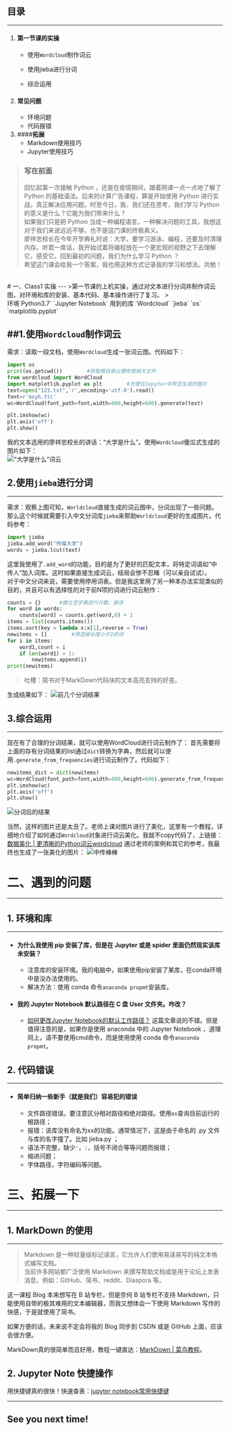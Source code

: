 ## 目录
---
1. ####  **第一节课的实操**  
    - 使用`Wordcloud`制作词云

    - 使用jieba进行分词
    - 综合运用
2.  #### **常见问题**  
    - 环境问题
    - 代码报错
3. ####**拓展**
    - Markdown使用技巧
    - Jupyter使用技巧

> ### 写在前面
> 回忆起第一次接触 Python ，还是在疫情期间，跟着网课一点一点地了解了 Python 的基础语法。后来的计算广告课程，算是开始使用 Python 进行实战，真正解决应用问题。时至今日，我、我们还在思考，我们学习 Python 的意义是什么？它能为我们带来什么？  <br>
如果我们只是把 Python 当成一种编程语言，一种解决问题的工具，我想这对于我们来说远远不够，也不是这门课的终极奥义。
<br>廖祥忠校长在今年开学典礼时说：大学，要学习游泳、编程，还要及时清理内存。听君一席话，我开始试着将编程放在一个更宏观的视野之下去理解它，感受它。回到最初的问题，我们为什么学习 Python ？
<br>希望这门课会给我一个答案，我也用这种方式记录我的学习和想法。共勉！

<br>
# 一、Class1 实操
---
>第一节课的上机实操，通过对文本进行分词并制作词云图，对环境和库的安装、基本代码、基本操作进行了复习。
> <br>环境`Python3.7` `Jupyter Notebook` 用到的库 `Wordcloud` `jieba` `os`  `matplotlib.pyplot`

##1.使用`Wordcloud`制作词云
---

需求：读取一段文档，使用`Wordcloud`生成一张词云图。代码如下：

```py
import os
print(os.getcwd())        #获取根目录以便存放相关文件
from wordcloud import WordCloud
import matplotlib.pyplot as plt        #方便在Jupyter中预览生成的图片
text=open("123.txt",'r',encoding='utf-8').read()
font=r'msyh.ttc'
wc=WordCloud(font_path=font,width=800,height=600).generate(text)

plt.imshow(wc)
plt.axis('off')
plt.show()
```
我的文本选用的廖祥忠校长的讲话：“大学是什么”。使用`Wordcloud`傻瓜式生成的图片如下：<br>
![“大学是什么”词云](https://raw.githubusercontent.com/EldenBob/Python-Class-Blog/main/image/class1/1.png)

## 2.使用`jieba`进行分词
---
需求：观察上图可知，`Worldcloud`直接生成的词云图中，分词出现了一些问题。那么这个时候就需要引入中文分词库`jieba`来帮助`Worldcloud`更好的生成图片。代码参考：

```py
import jieba
jieba.add_word("传媒大学")        
words = jieba.lcut(text)
```
这里我使用了`.add_word`的功能，目的是为了更好的匹配文本，将特定词语如“中传人”加入词库。这时如果直接生成词云，结局会惨不忍睹（可以亲自试试）。<br>对于中文分词来说，需要使用停用词表。但是我这里用了另一种本办法实现类似的目的，并且可以有选择性的对于前N项的词进行词云制作：

```py
counts = {}      #建立空字典进行计数、排序
for word in words:
    counts[word] = counts.get(word,0) + 1
items = list(counts.items())
items.sort(key = lambda x:x[1],reverse = True)
newitems = []        #筛选掉长度小于2的词
for i in items:
    word1,count = i
    if len(word1) > 1:
        newitems.append(i)
print(newitems)
```
> 吐槽：简书对于MarkDown代码块的文本高亮支持的好差。

生成结果如下：
![前几个分词结果](https://raw.githubusercontent.com/EldenBob/Python-Class-Blog/main/image/class1/3.png)

## 3.综合运用
---
现在有了合理的分词结果，就可以使用WordCloud进行词云制作了：
首先需要将上面的存有分词结果的list通过`dict`转换为字典，然后就可以使用`.generate_from_frequencies`进行词云制作了。代码如下：

```Python
newitems_dict = dict(newitems)
wc=WordCloud(font_path=font,width=800,height=600).generate_from_frequencies(newitems_dict)
plt.imshow(wc)
plt.axis('off')
plt.show()
```
![分词后的结果](https://raw.githubusercontent.com/EldenBob/Python-Class-Blog/main/image/class1/2.png)

当然，这样的图片还是太丑了。老师上课对图片进行了美化，这里有一个教程，详细地介绍了如何通过`Wordcloud`对象进行词云美化。我就不copy代码了，上链接：
[数据美化 | 更清晰的Python词云wordcloud](https://blog.csdn.net/qq_40442753/article/details/109717664)
通过老师的案例和其它的参考，我最终也生成了一张美化的图片：
![中传棒棒](https://raw.githubusercontent.com/EldenBob/Python-Class-Blog/main/image/class1/4.png)

# 二、遇到的问题
---
## 1. 环境和库
---

- #### 为什么我使用 pip 安装了库，但是在 Jupyter 或是 spider 里面仍然现实该库未安装？
  - 注意库的安装环境。我的电脑中，如果使用pip安装了某库，在conda环境中是没办法使用的。
  - 解决方法：使用 conda 命令`anaconda propmt`安装库。

- #### 我的 Jupyter Notebook 默认路径在 C 盘 User 文件夹。咋改？
  - [如何更改Jupyter Notebook的默认工作路径？](https://zhuanlan.zhihu.com/p/59738776) 这篇文章说的不错。但是值得注意的是，如果你是使用 anaconda 中的 Jupyter Notebook ，道理同上，请不要使用cmd命令，而是使用使用 conda 命令`anaconda propmt`。

## 2. 代码错误
---
- #### 简单归纳一些新手（就是我们）容易犯的错误
  - 文件路径错误。要注意区分相对路径和绝对路径。使用`os`查询目前运行的根路径；
  - 报错：该库没有命名为xx的功能。通常情况下，这是由于命名的 .py 文件与库的名字撞了。比如  jieba.py ；
  -  语法不完整，缺少`'`，`:`，括号不闭合等等问题而报错；
  - 缩进问题；
  - 字体路径，字符编码等问题。

# 三、拓展一下
---
## 1. MarkDown 的使用
---
> Markdown 是一种轻量级标记语言，它允许人们使用易读易写的纯文本格式编写文档。
> <br>当前许多网站都广泛使用 Markdown 来撰写帮助文档或是用于论坛上发表消息。例如：GitHub、简书、reddit、Diaspora 等。

这一课程 Blog 本来想写在 B 站专栏，但是奈何 B 站专栏不支持 Markdown，只能使用自带的极其难用的文本编辑器，而我又想体会一下使用 Markdown 写作的快感，于是就使用了简书。

如果方便的话，未来说不定会将我的 Blog 同步到 CSDN 或是 GitHub 上面，应该会很方便。

MarkDown真的很简单而且好用，教程一键直达：[MarkDown | 菜鸟教程](https://www.runoob.com/markdown/md-tutorial.html)。

## 2. Jupyter Note 快捷操作

用快捷键真的很快！快速查表：[jupyter notebook常用快捷键](https://www.cnblogs.com/sui776265233/p/9759303.html)
<br>

---
## See you next time!
